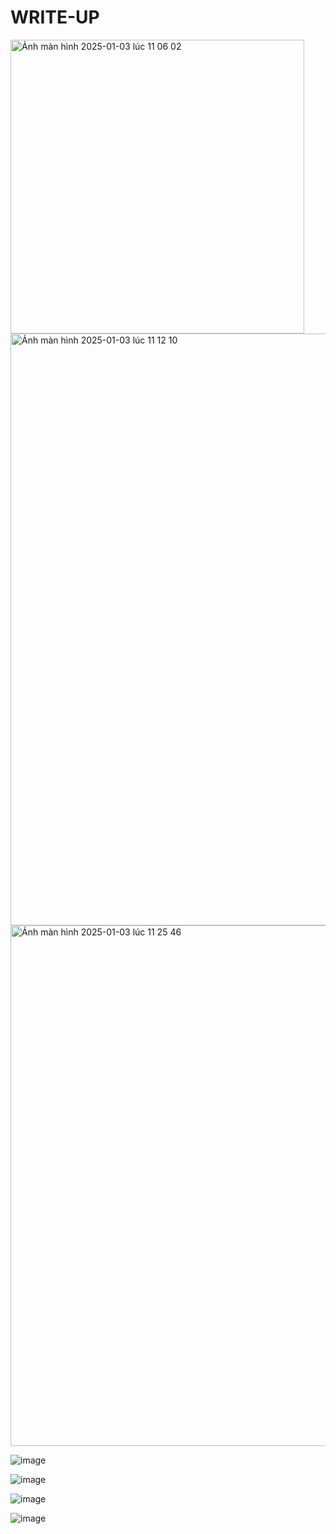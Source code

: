 # WRITE-UP

<img width="470" alt="Ảnh màn hình 2025-01-03 lúc 11 06 02" src="https://github.com/user-attachments/assets/136ae54b-a821-4c65-9197-78d5064d6823" />

<img width="947" alt="Ảnh màn hình 2025-01-03 lúc 11 12 10" src="https://github.com/user-attachments/assets/2e302128-3183-460e-bece-a3e7412c9128" />

<img width="833" alt="Ảnh màn hình 2025-01-03 lúc 11 25 46" src="https://github.com/user-attachments/assets/460122d2-6505-48f4-b4e3-d55c1d4906c0" />

![image](https://github.com/user-attachments/assets/b576fad4-6564-4258-86d8-d5a09e58e30b)

![image](https://github.com/user-attachments/assets/b933b23d-bcb8-4cc8-8a9c-1d2e25407814)

![image](https://github.com/user-attachments/assets/cc53a1ec-a75d-46d5-9a3b-b18e491628e3)

![image](https://github.com/user-attachments/assets/3f83491a-97c9-4a65-87da-06278e138d75)
